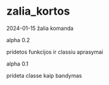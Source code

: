 # zalia_kortos
2024-01-15 žalia komanda

alpha 0.2

pridetos funkcijos ir classiu aprasymai

alpha 0.1

prideta classe kaip bandymas